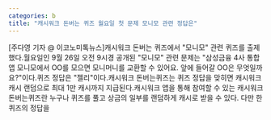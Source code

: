 ```yaml
---
categories: b
title: "캐시워크 돈버는 퀴즈 월요일 첫 문제 모니모 관련 정답은"
---
```

[주다영 기자 @ 이코노미톡뉴스]캐시워크 돈버는 퀴즈에서 "모니모" 관련 퀴즈를 출제했다.월요일인 9월 26일 오전 9시경 공개된 "모니모" 관련 문제는 "삼성금융 4사 통합 앱 모니모에서 OO를 모으면 모니머니를 교환할 수 있어요. 앞에 들어갈 OO은 무엇일까요?"이다.퀴즈 정답은 "젤리"이다.캐시워크 돈버는퀴즈는 퀴즈 정답을 맞히면 캐시워크 캐시 랜덤으로 최대 1만 캐시까지 지급된다.캐시워크 앱을 통해 참여할 수 있는 캐시워크 돈버는퀴즈란 누구나 퀴즈를 풀고 상금의 일부를 랜덤하게 캐시로 받을 수 있다. 다만 한 퀴즈의 정답을
